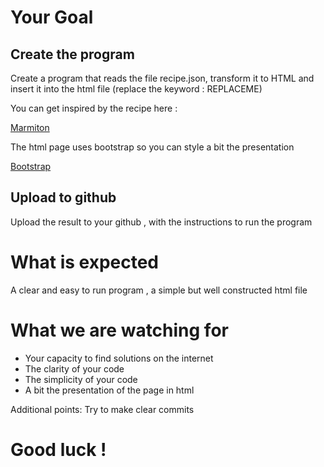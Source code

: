 # Your Goal

## Create the program

Create a program that reads the file recipe.json, transform it to HTML and insert it into the html file (replace the keyword : REPLACEME)

You can get inspired by the recipe here :

[Marmiton](https://www.marmiton.org/recettes/recette_canneles-7eme-rencontre-marmiton_29816.aspx)

The html page uses bootstrap so you can style a bit the presentation

[Bootstrap](https://getbootstrap.com/)

## Upload to github

Upload the result to your github , with the instructions to run the program


# What is expected

A clear and easy to run program , a simple but well constructed html file

# What we are watching for

- Your capacity to find solutions on the internet
- The clarity of your code
- The simplicity of your code
- A bit the presentation of the page in html

Additional points: Try to make clear commits


# Good luck !
